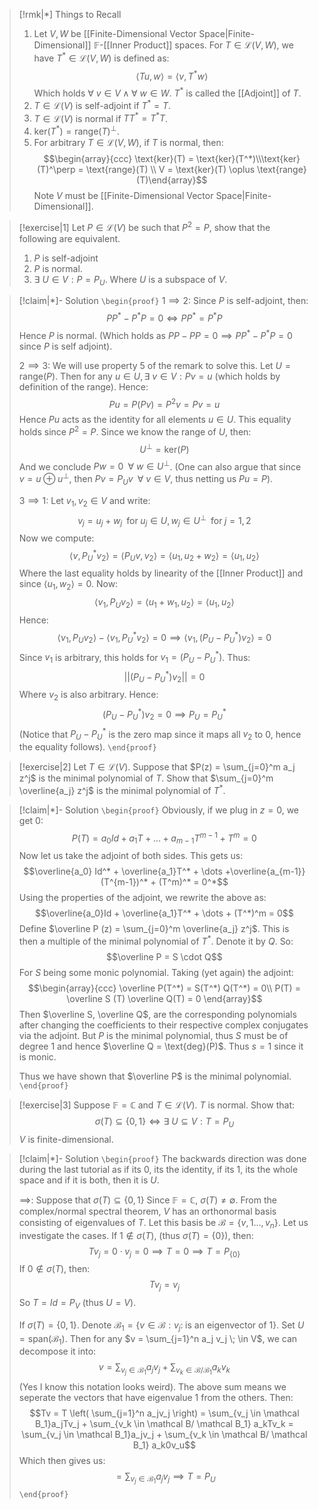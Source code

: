 
>[!rmk|*] Things to Recall
>1. Let $V,W$ be [[Finite-Dimensional Vector Space|Finite-Dimensional]] $\mathbb{F}$-[[Inner Product]] spaces. For $T \in \mathcal{L}(V,W)$, we have $T^* \in \mathcal{L}(V,W)$ is defined as: $$\langle Tu,w \rangle = \langle v,T^*w \rangle$$Which holds $\forall \: v \in V \; \land \; \forall \: w \in W$. $T^*$ is called the [[Adjoint]] of $T$.
>2. $T \in \mathcal L (V)$ is self-adjoint if $T^* = T$.
>3. $T \in \mathcal L (V)$ is normal if $TT^* = T^*T$. 
>4. $\text{ker}(T^*) = \text{range}(T)^\perp$. 
>5. For arbitrary $T \in \mathcal{L}(V,W)$, if $T$ is normal, then: $$\begin{array}{ccc}   \text{ker}(T) = \text{ker}(T^*)\\\text{ker}(T)^\perp = \text{range}(T) \\  V = \text{ker}(T) \oplus \text{range}(T)\end{array}$$Note $V$ must be [[Finite-Dimensional Vector Space|Finite-Dimensional]].

>[!exercise|1]
>Let $P \in \mathcal L (V)$ be such that $P^2 = P$, show that the following are equivalent.
>1. $P$ is self-adjoint
>2. $P$ is normal.
>3. $\exists \: U \in V: P = P_U$. Where $U$ is a subspace of $V$.

>[!claim|*]- Solution
>`\begin{proof}` 
>$1 \implies 2$:
>Since $P$ is self-adjoint, then: $$PP^*-P^*P=0 \iff PP^*=P^*P$$Hence $P$ is normal. (Which holds as $PP-PP = 0 \implies PP^*-P^*P = 0$ since $P$ is self adjoint).
>
>$2 \implies 3$:
>We will use property $5$ of the remark to solve this. 
>Let $U = \text{range}(P)$. Then for any $u \in U, \exists \: v \in V: Pv = u$ (which holds by definition of the range). Hence: $$Pu = P(Pv) = P^2v = Pv = u$$Hence $Pu$ acts as the identity for all elements $u \in U$. This equality holds since $P^2 = P$. Since we know the range of $U$, then: $$U^\perp = \text{ker}(P)$$And we conclude $Pw = 0 \; \; \forall \: w \in U^\perp$.
>(One can also argue that since $v = u \oplus u^\perp$, then $Pv = P_Uv \; \; \forall \: v \in V$, thus netting us $Pu =P$).
>
>$3 \implies 1$:
>Let $v_1, v_2 \in V$ and write: $$v_j = u_j + w_j \; \; \text{for}\; u_j \in U, w_j \in U^\perp\;\; \text{for} \; j = 1,2$$
>Now we compute: $$\langle v,P^*_Uv_2 \rangle = \langle P_Uv,v_2 \rangle = \langle u_1,u_2+w_2 \rangle = \langle u_1,u_2 \rangle$$Where the last equality holds by linearity of the [[Inner Product]] and since $\langle u_1,w_2 \rangle = 0$. Now: $$\langle v_1,P_Uv_2 \rangle = \langle u_1+w_1,u_2 \rangle = \langle u_1,u_2 \rangle$$Hence: $$\langle v_1,P_Uv_2 \rangle - \langle v_1,P_U^*v_2 \rangle = 0 \implies \langle v_1,(P_U - P_U^*)v_2 \rangle = 0$$Since $v_1$ is arbitrary, this holds for $v_1 = (P_U-P_U^*)$. Thus: $$||(P_U - P_U^*)v_2|| = 0$$Where $v_2$ is also arbitrary. Hence: $$(P_U - P_U^*) v_2 =0 \implies P_U = P_U^*$$(Notice that $P_U - P_U^*$ is the zero map since it maps all $v_2$ to $0$, hence the equality follows).
> `\end{proof}`

>[!exercise|2]
>Let $T \in \mathcal L (V)$. Suppose that $P(z) = \sum_{j=0}^m a_j z^j$ is the minimal polynomial of $T$. Show that $\sum_{j=0}^m \overline{a_j} z^j$ is the minimal polynomial of $T^*$.

>[!claim|*]- Solution
>`\begin{proof}`
>Obviously, if we plug in $z = 0$, we get $0$: $$P(T) = a_0Id + a_1T + \dots + a_{m-1}T^{m-1}+T^m = 0$$Now let us take the adjoint of both sides. This gets us: $$\overline{a_0} Id^* + \overline{a_1}T^* + \dots +\overline{a_{m-1}}(T^{m-1})^* + (T^m)^* = 0^*$$Using the properties of the adjoint, we rewrite the above as: $$\overline{a_0}Id + \overline{a_1}T^* + \dots + (T^*)^m = 0$$Define $\overline P (z) = \sum_{j=0}^m \overline{a_j} z^j$. This is then a multiple of the minimal polynomial of $T^*$. Denote it by $Q$. So: $$\overline P = S \cdot Q$$For $S$ being some monic polynomial. Taking (yet again) the adjoint: $$\begin{array}{ccc}   \overline P(T^*) = S(T^*) Q(T^*) = 0\\ P(T) = \overline S (T) \overline Q(T) = 0  \end{array}$$Then $\overline S, \overline Q$, are the corresponding polynomials after changing the coefficients to their respective complex conjugates via the adjoint. But $P$ is the minimal polynomial, thus $S$ must be of degree $1$ and hence $\overline Q = \text{deg}(P)$. Thus $s = 1$ since it is monic. 
>
>Thus we have shown that $\overline P$ is the minimal polynomial.
>`\end{proof}`

>[!exercise|3]
>Suppose $\mathbb{F} = \mathbb C$ and $T \in \mathcal L (V)$. $T$ is normal. Show that: $$\sigma(T) \subseteq \{0,1\}\iff \exists \: U \subseteq V : T = P_U$$
>$V$ is finite-dimensional.

>[!claim|*]- Solution
>`\begin{proof}`
>The backwards direction was done during the last tutorial as if its $0$, its the identity, if its $1$, its the whole space and if it is both, then it is $U$.
>
>$\implies$: 
>Suppose that $\sigma(T) \subseteq \{0,1\}$ Since $\mathbb{F} = \mathbb C$, $\sigma (T) \ne \emptyset$.  From the complex/normal spectral theorem, $V$ has an orthonormal basis consisting of eigenvalues of $T$. Let this basis be $\mathcal B = \{v,1 \dots, v_n\}$. Let us investigate the cases. 
>If $1 \not\in \sigma(T)$, (thus $\sigma (T) = \{0\}$), then: $$Tv_j = 0 \cdot v_j = 0 \implies T=0 \implies T = P_{\{0\}}$$
>If $0 \not\in \sigma (T)$, then: $$Tv_j = v_j$$So $T = Id = P_V$ (thus $U = V$).
>
>If $\sigma (T) = \{0,1\}$. Denote $\mathcal B_1 = \{v \in \mathcal B: v_j: \;\text{is an eigenvector of 1}\}$. Set $U = \text{span}(\mathcal B_1)$. Then for any $v = \sum_{j=1}^n a_j v_j \; \in V$, we can decompose it into: $$v = \sum_{v_j \in \mathcal B_1}a_jv_j + \sum_{v_k \in \mathcal B/ \mathcal B_1} a_kv_k$$(Yes I know this notation looks weird). The above sum means we seperate the vectors that have eigenvalue $1$ from the others. Then: $$Tv = T \left( \sum_{j=1}^n a_jv_j \right) = \sum_{v_j \in \mathcal B_1}a_jTv_j + \sum_{v_k \in \mathcal B/ \mathcal B_1} a_kTv_k = \sum_{v_j \in \mathcal B_1}a_jv_j + \sum_{v_k \in \mathcal B/ \mathcal B_1} a_k0v_u$$Which then gives us: $$= \sum_{v_j \in \mathcal B_1}a_jv_j \implies T = P_U$$
>`\end{proof}`


